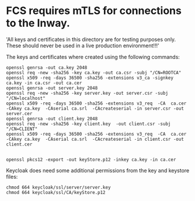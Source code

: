 # FCS requires mTLS for connections to the Inway.

'All keys and certificates in this directory are for testing purposes only. These should never be used in a live production environment!!!'

The keys and certificates where created using the following commands:
```shell
openssl genrsa -out ca.key 2048
openssl req -new -sha256 -key ca.key -out ca.csr -subj "/CN=ROOTCA"
openssl x509 -req -days 36500 -sha256 -extensions v3_ca -signkey ca.key -in ca.csr -out ca.cer
openssl genrsa -out server.key 2048
openssl req -new -sha256 -key server.key -out server.csr -subj "/CN=localhost"
openssl x509 -req -days 36500 -sha256 -extensions v3_req  -CA  ca.cer -CAkey ca.key  -CAserial ca.srl  -CAcreateserial -in server.csr -out server.cer
openssl genrsa -out client.key 2048
openssl req -new -sha256 -key client.key  -out client.csr -subj "/CN=CLIENT"
openssl x509 -req -days 36500 -sha256 -extensions v3_req  -CA  ca.cer -CAkey ca.key  -CAserial ca.srl  -CAcreateserial -in client.csr -out client.cer


openssl pkcs12 -export -out keyStore.p12 -inkey ca.key -in ca.cer
```

Keycloak does need some additional permissions from the key and keystore files:
```shell
chmod 664 keycloak/ssl/server/server.key
chmod 664 keycloak/ssl/CA/keyStore.p12
```
